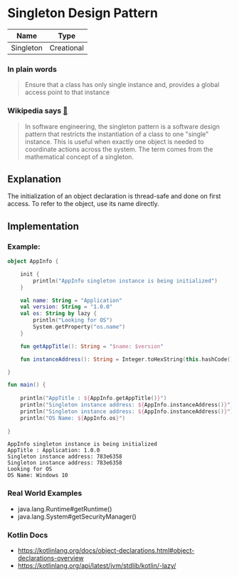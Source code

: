 # Singleton Design Pattern

|Name|Type|
|---|---|
|Singleton|Creational|

### In plain words

> Ensure that a class has only single instance and, provides a global access point to that instance

### Wikipedia says [🔗](https://en.wikipedia.org/wiki/Singleton_pattern)

> In software engineering, the singleton pattern is a software design pattern
> that restricts the instantiation of a class to one "single" instance.
> This is useful when exactly one object is needed to coordinate actions across the system.
> The term comes from the mathematical concept of a singleton.

## Explanation
The initialization of an object declaration is thread-safe and done on first access.
To refer to the object, use its name directly.

## Implementation

### Example:

```kotlin
object AppInfo {

    init {
        println("AppInfo singleton instance is being initialized")
    }

    val name: String = "Application"
    val version: String = "1.0.0"
    val os: String by lazy {
        println("Looking for OS")
        System.getProperty("os.name")
    }

    fun getAppTitle(): String = "$name: $version"

    fun instanceAddress(): String = Integer.toHexString(this.hashCode())

}
```

```kotlin
fun main() {
    
    println("AppTitle : ${AppInfo.getAppTitle()}")
    println("Singleton instance address: ${AppInfo.instanceAddress()}")
    println("Singleton instance address: ${AppInfo.instanceAddress()}")
    println("OS Name: ${AppInfo.os}")
    
}
```

```console
AppInfo singleton instance is being initialized
AppTitle : Application: 1.0.0
Singleton instance address: 783e6358
Singleton instance address: 783e6358
Looking for OS
OS Name: Windows 10
```

### Real World Examples

- java.lang.Runtime#getRuntime()
- java.lang.System#getSecurityManager()

### Kotlin Docs

- https://kotlinlang.org/docs/object-declarations.html#object-declarations-overview
- https://kotlinlang.org/api/latest/jvm/stdlib/kotlin/-lazy/
